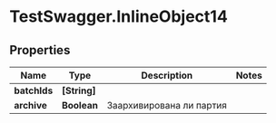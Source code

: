 # TestSwagger.InlineObject14

## Properties

Name | Type | Description | Notes
------------ | ------------- | ------------- | -------------
**batchIds** | **[String]** |  | 
**archive** | **Boolean** | Заархивирована ли партия | 



